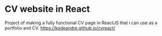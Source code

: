 # CV website in React
Project of making a fully functional CV page in ReactJS that i can use as a portfolio and CV.
https://kodeandre.github.io/cvreact/
